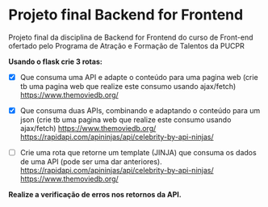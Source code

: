 # Projeto final Backend for Frontend

Projeto final da disciplina de Backend for Frontend do curso de Front-end ofertado pelo Programa de Atração e Formação de Talentos da PUCPR

**Usando o flask crie 3 rotas:**

- [x] Que consuma uma API e adapte o conteúdo para uma pagina web (crie tb uma pagina web que realize este consumo usando ajax/fetch)
https://www.themoviedb.org/

- [x] Que consuma duas APIs, combinando e adaptando o conteúdo para um json (crie tb uma pagina web que realize este consumo usando ajax/fetch)
https://www.themoviedb.org/
https://rapidapi.com/apininjas/api/celebrity-by-api-ninjas/

- [ ] Crie uma rota que retorne um template (JINJA) que consuma os dados de uma API (pode ser uma dar anteriores).
https://rapidapi.com/apininjas/api/celebrity-by-api-ninjas/
https://www.themoviedb.org/
 
**Realize a verificação de erros nos retornos da API.**
